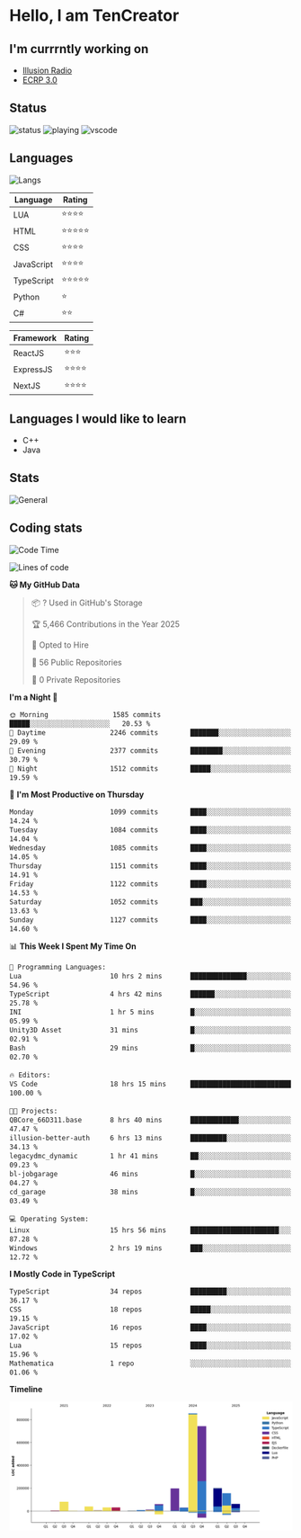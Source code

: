# Hello, I am TenCreator

## I'm currrntly working on
- [Illusion Radio](https://illusionradio.co.uk/)
- [ECRP 3.0](http://github.com/Emerald-Coast-Roleplay/)

## Status
![status](https://api.statusbadges.me/badge/status/518334475038359555?simple=true&style=for-the-badge)
![playing](https://api.statusbadges.me/badge/playing/518334475038359555?style=for-the-badge)
![vscode](https://api.statusbadges.me/badge/vscode/518334475038359555?style=for-the-badge)

## Languages
![Langs](https://github-readme-stats.vercel.app/api/top-langs/?username=tencreator&layout=compact&theme=radical)


|Language|Rating|
|--------|------|
|LUA|⭐️⭐️⭐️⭐️|
|HTML|⭐️⭐️⭐️⭐️⭐️|
|CSS|⭐️⭐️⭐️⭐️|
|JavaScript|⭐️⭐️⭐️⭐️|
|TypeScript|⭐️⭐️⭐️⭐️⭐️|
|Python|⭐️|
|C#|⭐️⭐️ |

|Framework|Rating|
|--------|------|
|ReactJS|⭐️⭐️⭐|
|ExpressJS|⭐️⭐️⭐️⭐️|
|NextJS|⭐️⭐️⭐⭐️|

## Languages I would like to learn
- C++
- Java

## Stats
![General](https://github-readme-stats.vercel.app/api?username=tencreator&show_icons=true&theme=radical)

## Coding stats

<!--START_SECTION:waka-->
![Code Time](http://img.shields.io/badge/Code%20Time-705%20hrs%2034%20mins-blue)

![Lines of code](https://img.shields.io/badge/From%20Hello%20World%20I%27ve%20Written-2.5%20million%20lines%20of%20code-blue)

**🐱 My GitHub Data** 

> 📦 ? Used in GitHub's Storage 
 > 
> 🏆 5,466 Contributions in the Year 2025
 > 
> 💼 Opted to Hire
 > 
> 📜 56 Public Repositories 
 > 
> 🔑 0 Private Repositories 
 > 
**I'm a Night 🦉** 

```text
🌞 Morning                1585 commits        █████░░░░░░░░░░░░░░░░░░░░   20.53 % 
🌆 Daytime                2246 commits        ███████░░░░░░░░░░░░░░░░░░   29.09 % 
🌃 Evening                2377 commits        ████████░░░░░░░░░░░░░░░░░   30.79 % 
🌙 Night                  1512 commits        █████░░░░░░░░░░░░░░░░░░░░   19.59 % 
```
📅 **I'm Most Productive on Thursday** 

```text
Monday                   1099 commits        ████░░░░░░░░░░░░░░░░░░░░░   14.24 % 
Tuesday                  1084 commits        ████░░░░░░░░░░░░░░░░░░░░░   14.04 % 
Wednesday                1085 commits        ████░░░░░░░░░░░░░░░░░░░░░   14.05 % 
Thursday                 1151 commits        ████░░░░░░░░░░░░░░░░░░░░░   14.91 % 
Friday                   1122 commits        ████░░░░░░░░░░░░░░░░░░░░░   14.53 % 
Saturday                 1052 commits        ███░░░░░░░░░░░░░░░░░░░░░░   13.63 % 
Sunday                   1127 commits        ████░░░░░░░░░░░░░░░░░░░░░   14.60 % 
```


📊 **This Week I Spent My Time On** 

```text
💬 Programming Languages: 
Lua                      10 hrs 2 mins       ██████████████░░░░░░░░░░░   54.96 % 
TypeScript               4 hrs 42 mins       ██████░░░░░░░░░░░░░░░░░░░   25.78 % 
INI                      1 hr 5 mins         █░░░░░░░░░░░░░░░░░░░░░░░░   05.99 % 
Unity3D Asset            31 mins             █░░░░░░░░░░░░░░░░░░░░░░░░   02.91 % 
Bash                     29 mins             █░░░░░░░░░░░░░░░░░░░░░░░░   02.70 % 

🔥 Editors: 
VS Code                  18 hrs 15 mins      █████████████████████████   100.00 % 

🐱‍💻 Projects: 
QBCore_66D311.base       8 hrs 40 mins       ████████████░░░░░░░░░░░░░   47.47 % 
illusion-better-auth     6 hrs 13 mins       █████████░░░░░░░░░░░░░░░░   34.13 % 
legacydmc_dynamic        1 hr 41 mins        ██░░░░░░░░░░░░░░░░░░░░░░░   09.23 % 
bl-jobgarage             46 mins             █░░░░░░░░░░░░░░░░░░░░░░░░   04.27 % 
cd_garage                38 mins             █░░░░░░░░░░░░░░░░░░░░░░░░   03.49 % 

💻 Operating System: 
Linux                    15 hrs 56 mins      ██████████████████████░░░   87.28 % 
Windows                  2 hrs 19 mins       ███░░░░░░░░░░░░░░░░░░░░░░   12.72 % 
```

**I Mostly Code in TypeScript** 

```text
TypeScript               34 repos            █████████░░░░░░░░░░░░░░░░   36.17 % 
CSS                      18 repos            █████░░░░░░░░░░░░░░░░░░░░   19.15 % 
JavaScript               16 repos            ████░░░░░░░░░░░░░░░░░░░░░   17.02 % 
Lua                      15 repos            ████░░░░░░░░░░░░░░░░░░░░░   15.96 % 
Mathematica              1 repo              ░░░░░░░░░░░░░░░░░░░░░░░░░   01.06 % 
```



**Timeline**

![Lines of Code chart](https://raw.githubusercontent.com/tencreator/tencreator/main/assets/bar_graph.png)


<!--END_SECTION:waka-->
